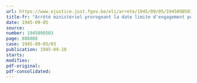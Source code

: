 ```yaml
---
url: https://www.ejustice.just.fgov.be/eli/arrete/1945/09/05/1945090503/justel
title-fr: "Arrêté ministériel prorogeant la date limite d'engagement pour apurement au moyen de fournitures de viande de porc des obligations de livraison de céréales de la récolte 1944"
date: 1945-09-05
source:
number: 1945090503
page: 888888
case: 1945-09-05/03
publication: 1945-09-10
starts:
modifies:
pdf-original:
pdf-consolidated:
---
```


